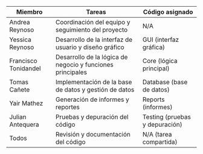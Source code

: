 | Miembro           | Tareas                                                  | Código asignado                   |
|-------------------|---------------------------------------------------------|-----------------------------------|
| Andrea Reynoso    | Coordinación del equipo y seguimiento del proyecto       | N/A                               |
| Yessica Reynoso   | Desarrollo de la interfaz de usuario y diseño gráfico   | GUI (interfaz gráfica)             |
| Francisco Tonidandel | Desarrollo de la lógica de negocio y funciones principales | Core (lógica principal)        |
| Tomas Cañete      | Implementación de la base de datos y gestión de datos    | Database (base de datos)          |
| Yair Mathez       | Generación de informes y reportes                       | Reports (informes)                |
| Julian Antequera  | Pruebas y depuración del código                          | Testing (pruebas y depuración)    |
| Todos             | Revisión y documentación del código                     | N/A (tarea compartida)            |
